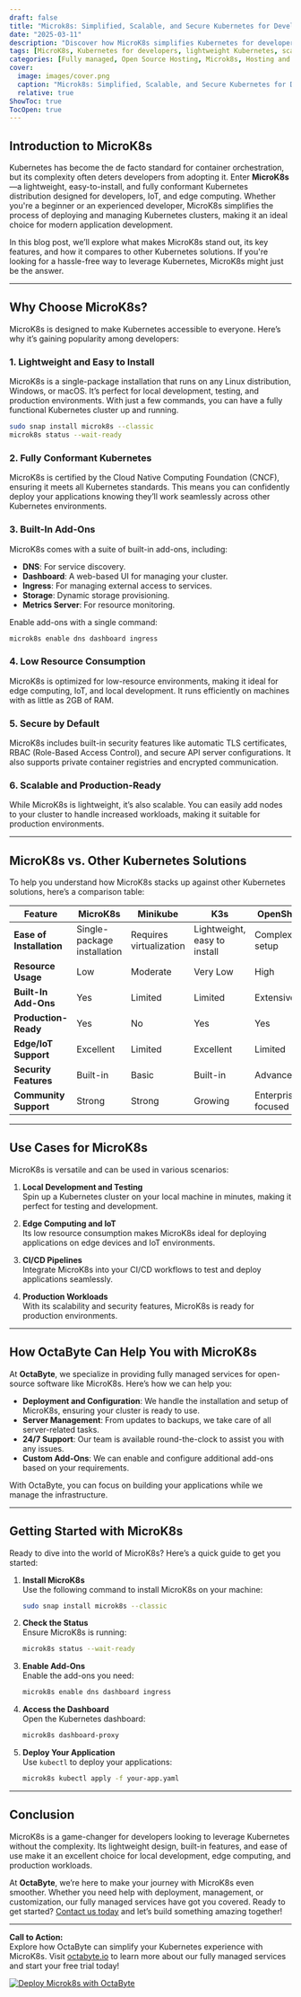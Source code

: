 ```yaml
---
draft: false
title: "Microk8s: Simplified, Scalable, and Secure Kubernetes for Developers"
date: "2025-03-11"
description: "Discover how MicroK8s simplifies Kubernetes for developers, offering a lightweight, scalable, and secure solution for container orchestration. Learn why MicroK8s is the perfect choice for your next project and how it compares to other Kubernetes solutions."
tags: [MicroK8s, Kubernetes for developers, lightweight Kubernetes, scalable Kubernetes, secure Kubernetes, container orchestration, Kubernetes comparison, managed Kubernetes services, open-source Kubernetes, OctaByte managed services]
categories: [Fully managed, Open Source Hosting, Microk8s, Hosting and Infrastructure, Containers]
cover:
  image: images/cover.png
  caption: "Microk8s: Simplified, Scalable, and Secure Kubernetes for Developers"
  relative: true
ShowToc: true
TocOpen: true
---
```



## Introduction to MicroK8s

Kubernetes has become the de facto standard for container orchestration, but its complexity often deters developers from adopting it. Enter **MicroK8s**—a lightweight, easy-to-install, and fully conformant Kubernetes distribution designed for developers, IoT, and edge computing. Whether you're a beginner or an experienced developer, MicroK8s simplifies the process of deploying and managing Kubernetes clusters, making it an ideal choice for modern application development.

In this blog post, we’ll explore what makes MicroK8s stand out, its key features, and how it compares to other Kubernetes solutions. If you're looking for a hassle-free way to leverage Kubernetes, MicroK8s might just be the answer.

---

## Why Choose MicroK8s?

MicroK8s is designed to make Kubernetes accessible to everyone. Here’s why it’s gaining popularity among developers:

### 1. **Lightweight and Easy to Install**
MicroK8s is a single-package installation that runs on any Linux distribution, Windows, or macOS. It’s perfect for local development, testing, and production environments. With just a few commands, you can have a fully functional Kubernetes cluster up and running.

```bash
sudo snap install microk8s --classic
microk8s status --wait-ready
```

### 2. **Fully Conformant Kubernetes**
MicroK8s is certified by the Cloud Native Computing Foundation (CNCF), ensuring it meets all Kubernetes standards. This means you can confidently deploy your applications knowing they’ll work seamlessly across other Kubernetes environments.

### 3. **Built-In Add-Ons**
MicroK8s comes with a suite of built-in add-ons, including:
- **DNS**: For service discovery.
- **Dashboard**: A web-based UI for managing your cluster.
- **Ingress**: For managing external access to services.
- **Storage**: Dynamic storage provisioning.
- **Metrics Server**: For resource monitoring.

Enable add-ons with a single command:
```bash
microk8s enable dns dashboard ingress
```

### 4. **Low Resource Consumption**
MicroK8s is optimized for low-resource environments, making it ideal for edge computing, IoT, and local development. It runs efficiently on machines with as little as 2GB of RAM.

### 5. **Secure by Default**
MicroK8s includes built-in security features like automatic TLS certificates, RBAC (Role-Based Access Control), and secure API server configurations. It also supports private container registries and encrypted communication.

### 6. **Scalable and Production-Ready**
While MicroK8s is lightweight, it’s also scalable. You can easily add nodes to your cluster to handle increased workloads, making it suitable for production environments.

---

## MicroK8s vs. Other Kubernetes Solutions

To help you understand how MicroK8s stacks up against other Kubernetes solutions, here’s a comparison table:

| Feature                | MicroK8s                   | Minikube                  | K3s                       | OpenShift                 |
|------------------------|----------------------------|---------------------------|---------------------------|---------------------------|
| **Ease of Installation** | Single-package installation | Requires virtualization   | Lightweight, easy to install | Complex setup             |
| **Resource Usage**      | Low                        | Moderate                  | Very Low                  | High                      |
| **Built-In Add-Ons**    | Yes                        | Limited                   | Limited                   | Extensive                 |
| **Production-Ready**    | Yes                        | No                        | Yes                       | Yes                       |
| **Edge/IoT Support**    | Excellent                  | Limited                   | Excellent                 | Limited                   |
| **Security Features**   | Built-in                   | Basic                     | Built-in                  | Advanced                  |
| **Community Support**   | Strong                     | Strong                    | Growing                   | Enterprise-focused        |

---

## Use Cases for MicroK8s

MicroK8s is versatile and can be used in various scenarios:

1. **Local Development and Testing**  
   Spin up a Kubernetes cluster on your local machine in minutes, making it perfect for testing and development.

2. **Edge Computing and IoT**  
   Its low resource consumption makes MicroK8s ideal for deploying applications on edge devices and IoT environments.

3. **CI/CD Pipelines**  
   Integrate MicroK8s into your CI/CD workflows to test and deploy applications seamlessly.

4. **Production Workloads**  
   With its scalability and security features, MicroK8s is ready for production environments.

---

## How OctaByte Can Help You with MicroK8s

At **OctaByte**, we specialize in providing fully managed services for open-source software like MicroK8s. Here’s how we can help you:

- **Deployment and Configuration**: We handle the installation and setup of MicroK8s, ensuring your cluster is ready to use.
- **Server Management**: From updates to backups, we take care of all server-related tasks.
- **24/7 Support**: Our team is available round-the-clock to assist you with any issues.
- **Custom Add-Ons**: We can enable and configure additional add-ons based on your requirements.

With OctaByte, you can focus on building your applications while we manage the infrastructure.

---

## Getting Started with MicroK8s

Ready to dive into the world of MicroK8s? Here’s a quick guide to get you started:

1. **Install MicroK8s**  
   Use the following command to install MicroK8s on your machine:
   ```bash
   sudo snap install microk8s --classic
   ```

2. **Check the Status**  
   Ensure MicroK8s is running:
   ```bash
   microk8s status --wait-ready
   ```

3. **Enable Add-Ons**  
   Enable the add-ons you need:
   ```bash
   microk8s enable dns dashboard ingress
   ```

4. **Access the Dashboard**  
   Open the Kubernetes dashboard:
   ```bash
   microk8s dashboard-proxy
   ```

5. **Deploy Your Application**  
   Use `kubectl` to deploy your applications:
   ```bash
   microk8s kubectl apply -f your-app.yaml
   ```

---

## Conclusion

MicroK8s is a game-changer for developers looking to leverage Kubernetes without the complexity. Its lightweight design, built-in features, and ease of use make it an excellent choice for local development, edge computing, and production workloads.

At **OctaByte**, we’re here to make your journey with MicroK8s even smoother. Whether you need help with deployment, management, or customization, our fully managed services have got you covered. Ready to get started? [Contact us today](https://octabyte.io) and let’s build something amazing together!

---

**Call to Action:**  
Explore how OctaByte can simplify your Kubernetes experience with MicroK8s. Visit [octabyte.io](https://octabyte.io) to learn more about our fully managed services and start your free trial today!

[![Deploy Microk8s with OctaByte](/images/deploy-on-octabyte.png)](https://octabyte.io/fully-managed-open-source-services/hosting-and-infrastructure/containers/microk8s)